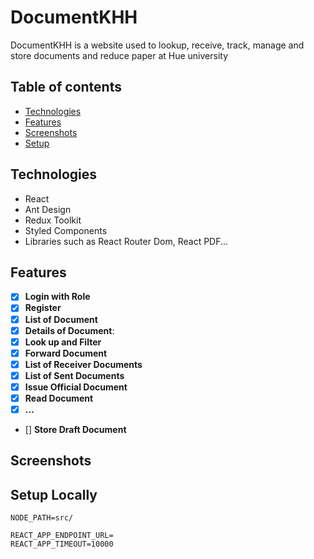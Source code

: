 # DocumentKHH

DocumentKHH is a website used to lookup, receive, track, manage and store documents and reduce paper at Hue university

## Table of contents

- [Technologies](#technologies)
- [Features](#features)
- [Screenshots](#screenshots)
- [Setup](#setup)

## Technologies

- React
- Ant Design
- Redux Toolkit
- Styled Components
- Libraries such as React Router Dom, React PDF...

## Features

- [x] **Login with Role**
- [x] **Register**
- [x] **List of Document**
- [x] **Details of Document**:
- [x] **Look up and Filter**
- [x] **Forward Document**
- [x] **List of Receiver Documents**
- [x] **List of Sent Documents**
- [x] **Issue Official Document**
- [x] **Read Document**
- [x] **...**
- [] **Store Draft Document**

## Screenshots

## Setup Locally

```
NODE_PATH=src/

REACT_APP_ENDPOINT_URL=
REACT_APP_TIMEOUT=10000
```
